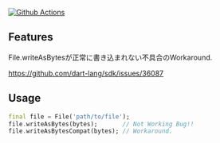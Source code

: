 

[![Github Actions](https://github.com/vivitainc/file_write_as_bytes_compat/actions/workflows/flutter-package-test.yaml/badge.svg)](https://github.com/vivitainc/file_write_as_bytes_compat/actions/workflows/flutter-package-test.yaml)

## Features

File.writeAsBytesが正常に書き込まれない不具合のWorkaround.

https://github.com/dart-lang/sdk/issues/36087

## Usage

```dart
final file = File('path/to/file');
file.writeAsBytes(bytes);       // Not Working Bug!!
file.writeAsBytesCompat(bytes); // Workaround.
```
